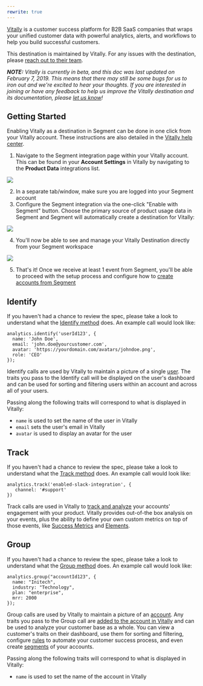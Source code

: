 ```yaml
---
rewrite: true
---
```


[Vitally](https://vitally.io/?utm_source=segmentio&utm_medium=docs&utm_campaign=partners) is a customer success platform for B2B SaaS companies that wraps your unified customer data with powerful analytics, alerts, and workflows to help you build successful customers.

This destination is maintained by Vitally. For any issues with the destination, please [reach out to their team](mailto:support@vitally.io).

_**NOTE:** Vitally is currently in beta, and this doc was last updated on February 7, 2019. This means that there may still be some bugs for us to iron out and we're excited to hear your thoughts. If you are interested in joining or have any feedback to help us improve the Vitally destination and its documentation, please [let us know](mailto:support@vitally.io)!_


## Getting Started

<!-- {{>connection-modes}} --> 

Enabling Vitally as a destination in Segment can be done in one click from your Vitally account. These instructions are also detailed in the [Vitally help center](http://docs.vitally.io/en/articles/3-sending-segment-data-to-vitally).

1. Navigate to the Segment integration page within your Vitally account. This can be found in your **Account Settings** in Vitally by navigating to the **Product Data** integrations list.

  ![](https://i.imgur.com/6fztyvS.png)

2. In a separate tab/window, make sure you are logged into your Segment account
3. Configure the Segment integration via the one-click "Enable with Segment" button. Choose the primary source of product usage data in Segment and Segment will automatically create a destination for Vitally: 

  ![](https://i.imgur.com/uGHrIvX.gif)

4. You'll now be able to see and manage your Vitally Destination directly from your Segment workspace

  ![](https://i.imgur.com/2JQwIBK.png)

5. That's it! Once we receive at least 1 event from Segment, you'll be able to proceed with the setup process and configure how to [create accounts from Segment](http://docs.vitally.io/en/articles/4)

## Identify

If you haven't had a chance to review the spec, please take a look to understand what the [Identify method](https://segment.com/docs/spec/identify/) does. An example call would look like:

```
analytics.identify('userId123', {
  name: 'John Doe',
  email: 'john.doe@yourcustomer.com',
  avatar: 'https://yourdomain.com/avatars/johndoe.png',
  role: 'CEO'
});
```

Identify calls are used by Vitally to maintain a picture of a single [user](http://docs.vitally.io/en/articles/17). The traits you pass to the Identify call will be displayed on the user's dashboard and can be used for sorting and filtering users within an account and across all of your users.

Passing along the following traits will correspond to what is displayed in Vitally:
  * `name` is used to set the name of the user in Vitally
  * `email` sets the user's email in Vitally
  * `avatar` is used to display an avatar for the user

## Track

If you haven't had a chance to review the spec, please take a look to understand what the [Track method](https://segment.com/docs/spec/track/) does. An example call would look like:

```
analytics.track('enabled-slack-integration', {
   channel: '#support'
})
```

Track calls are used in Vitally to [track and analyze](http://docs.vitally.io/en/articles/8) your accounts' engagement with your product. Vitally provides out-of-the box analysis on your events, plus the ability to define your own custom metrics on top of those events, like [Success Metrics](http://docs.vitally.io/en/articles/12-what-are-success-metrics) and [Elements](http://docs.vitally.io/en/articles/9).


## Group

If you haven't had a chance to review the spec, please take a look to understand what the [Group method](https://segment.com/docs/spec/group/) does. An example call would look like:

```
analytics.group("accountId123", {
  name: "Initech", 
  industry: "Technology", 
  plan: "enterprise", 
  mrr: 2000
});
```

Group calls are used by Vitally to maintain a picture of an [account](http://docs.vitally.io/en/articles/17). Any traits you pass to the Group call are [added to the account in Vitally](http://docs.vitally.io/en/articles/48-customer-traits) and can be used to analyze your customer base as a whole. You can view a customer's traits on their dashboard, use them for sorting and filtering, configure [rules](http://docs.vitally.io/en/articles/61-using-rules-to-automate-cs-needs) to automate your customer success process, and even create [segments](http://docs.vitally.io/en/articles/62) of your accounts.

Passing along the following traits will correspond to what is displayed in Vitally:
  * `name` is used to set the name of the account in Vitally
